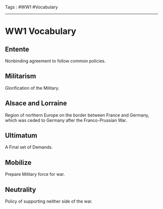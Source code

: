 Tags : #WW1 #Vocabulary 
___
# WW1 Vocabulary
## Entente
Nonbinding agreement to follow common policies.

## Militarism
Glorification of the Military.

## Alsace and Lorraine
Region of northern Europe on the border between France and Germany, which was ceded to Germany after the Franco-Prussian War.

## Ultimatum
A Final set of Demands.

## Mobilize
Prepare Military force for war.

## Neutrality
Policy of supporting neither side of the war.


